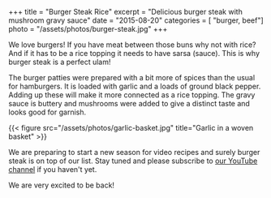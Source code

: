 +++
title = "Burger Steak Rice"
excerpt = "Delicious burger steak with mushroom gravy sauce"
date = "2015-08-20"
categories = [ "burger, beef"]
photo = "/assets/photos/burger-steak.jpg"
+++

We love burgers! If you have meat between those buns why not with rice? And if it has to be a rice topping it needs to have sarsa (sauce). This is why burger steak is a perfect ulam!

The burger patties were prepared with a bit more of spices than the usual for hamburgers. It is loaded with garlic and a loads of ground black pepper. Adding up these will make it more connected as a rice topping. The gravy sauce is buttery and mushrooms were added to give a distinct taste and looks good for garnish.

{{< figure src="/assets/photos/garlic-basket.jpg" title="Garlic in a woven basket" >}}

We are preparing to start a new season for video recipes and surely burger steak is on top of our list. Stay tuned and please subscribe to [our YouTube channel](https://www.youtube.com/user/ulampinoy) if you haven't yet. 

We are very excited to be back!